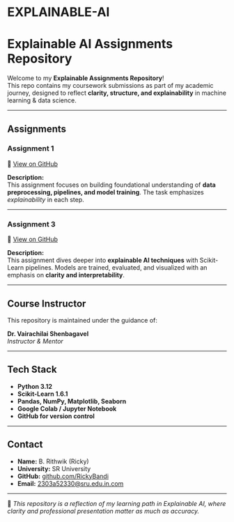 # EXPLAINABLE-AI
# Explainable AI Assignments Repository

Welcome to my **Explainable Assignments Repository**!  
This repo contains my coursework submissions as part of my academic journey, designed to reflect **clarity, structure, and explainability** in machine learning & data science.

---

## Assignments

### Assignment 1
🔗 [View on GitHub](https://github.com/RickyBandi/EXPLAINABLE-AI/blob/main/Assignment_1.ipynb)

**Description:**  
This assignment focuses on building foundational understanding of **data preprocessing, pipelines, and model training**. The task emphasizes *explainability* in each step.

---

### Assignment 3
🔗 [View on GitHub](https://github.com/RickyBandi/EXPLAINABLE-AI/blob/main/Assignment_3.ipynb)

**Description:**  
This assignment dives deeper into **explainable AI techniques** with Scikit-Learn pipelines. Models are trained, evaluated, and visualized with an emphasis on **clarity and interpretability**.

---

## Course Instructor
This repository is maintained under the guidance of:

**Dr. Vairachilai Shenbagavel**  
*Instructor & Mentor*

---

## Tech Stack
- **Python 3.12**
- **Scikit-Learn 1.6.1**  
- **Pandas, NumPy, Matplotlib, Seaborn**  
- **Google Colab / Jupyter Notebook**  
- **GitHub for version control**  

---

## Contact
- **Name:** B. Rithwik (Ricky)  
- **University:** SR University  
- **GitHub:** [github.com/RickyBandi](https://github.com/RickyBandi)  
- **Email:** 2303a52330@sru.edu.in.com  

---

🚀 *This repository is a reflection of my learning path in Explainable AI, where clarity and professional presentation matter as much as accuracy.*  
